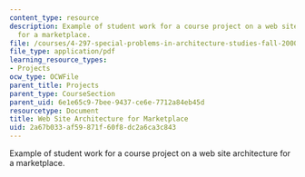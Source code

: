 ```yaml
---
content_type: resource
description: Example of student work for a course project on a web site architecture
  for a marketplace.
file: /courses/4-297-special-problems-in-architecture-studies-fall-2000/2a67b033af59871f60f8dc2a6ca3c843_LinBu.pdf
file_type: application/pdf
learning_resource_types:
- Projects
ocw_type: OCWFile
parent_title: Projects
parent_type: CourseSection
parent_uid: 6e1e65c9-7bee-9437-ce6e-7712a84eb45d
resourcetype: Document
title: Web Site Architecture for Marketplace
uid: 2a67b033-af59-871f-60f8-dc2a6ca3c843
---
```

Example of student work for a course project on a web site architecture for a marketplace.

